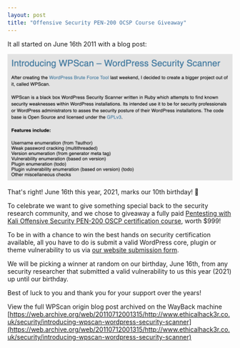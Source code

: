 ```yaml
---
layout: post
title: "Offensive Security PEN-200 OCSP Course Giveaway"
---
```


It all started on June 16th 2011 with a blog post:

![WordPress XMLRPC enabled](/assets/posts/ocsp/wpscan-birth.png)

That's right! June 16th this year, 2021, marks our 10th birthday! 🥳

To celebrate we want to give something special back to the security research community, and we chose to giveaway a fully paid [Pentesting with Kali Offensive Security PEN-200 OSCP certification course](https://www.offensive-security.com/pwk-oscp/), worth $999!

To be in with a chance to win the best hands on security certification available, all you have to do is submit a valid WordPress core, plugin or theme vulnerability to us via [our website submission form](https://wpscan.com/submit).

We will be picking a winner at random on our birthday, June 16th, from any security researcher that submitted a valid vulnerability to us this year (2021) up until our birthday.

Best of luck to you and thank you for your support over the years!

View the full WPScan origin blog post archived on the WayBack machine [https://web.archive.org/web/20110712001315/http://www.ethicalhack3r.co.uk/security/introducing-wpscan-wordpress-security-scanner](https://web.archive.org/web/20110712001315/http://www.ethicalhack3r.co.uk/security/introducing-wpscan-wordpress-security-scanner)

